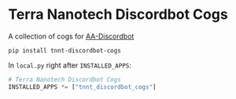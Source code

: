 # Terra Nanotech Discordbot Cogs

A collection of cogs for
[AA-Discordbot](https://github.com/pvyParts/allianceauth-discordbot)


```shell
pip install tnnt-discordbot-cogs
```

In `local.py` right after `INSTALLED_APPS`:

```python
# Terra Nanotech Discordbot Cogs
INSTALLED_APPS *= ["tnnt_discordbot_cogs"]
```
